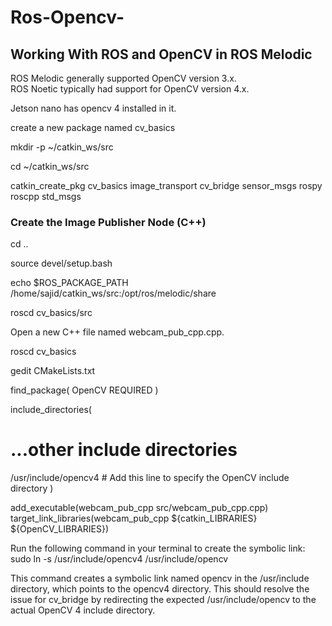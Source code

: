 # Ros-Opencv-
## Working With ROS and OpenCV in ROS Melodic  

ROS Melodic generally supported OpenCV version 3.x.  
ROS Noetic typically had support for OpenCV version 4.x.   

Jetson nano has opencv 4 installed in it.

create a new package named cv_basics  

mkdir -p ~/catkin_ws/src  

cd ~/catkin_ws/src  

catkin_create_pkg cv_basics image_transport cv_bridge sensor_msgs rospy roscpp std_msgs

### Create the Image Publisher Node (C++)  

cd ..  

source devel/setup.bash  

 echo $ROS_PACKAGE_PATH
/home/sajid/catkin_ws/src:/opt/ros/melodic/share  

roscd cv_basics/src  


Open a new C++ file named webcam_pub_cpp.cpp.  





roscd cv_basics  


gedit CMakeLists.txt  

find_package( OpenCV REQUIRED )  

include_directories(
  # ...other include directories
  /usr/include/opencv4  # Add this line to specify the OpenCV include directory
)  

add_executable(webcam_pub_cpp src/webcam_pub_cpp.cpp)  
target_link_libraries(webcam_pub_cpp ${catkin_LIBRARIES} ${OpenCV_LIBRARIES})

Run the following command in your terminal to create the symbolic link:  
sudo ln -s /usr/include/opencv4 /usr/include/opencv  

This command creates a symbolic link named opencv in the /usr/include directory, which points to the opencv4 directory. This should resolve the issue for cv_bridge by redirecting the expected /usr/include/opencv to the actual OpenCV 4 include directory.


